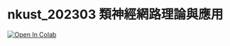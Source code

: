 # nkust_202303 類神經網路理論與應用

[![Open In Colab](https://colab.research.google.com/assets/colab-badge.svg)](https://colab.research.google.com/github/maloyang/nkust_2023)


